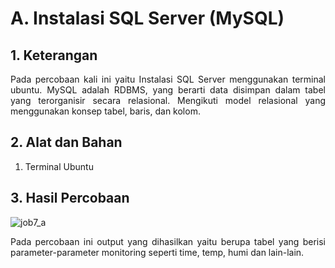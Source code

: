 # A. Instalasi SQL Server (MySQL)

## 1. Keterangan 
<p align="justify">Pada percobaan kali ini yaitu Instalasi SQL Server menggunakan terminal ubuntu. MySQL adalah RDBMS, yang berarti data disimpan dalam tabel yang terorganisir secara relasional. Mengikuti model relasional yang menggunakan konsep tabel, baris, dan kolom.

## 2. Alat dan Bahan
1. Terminal Ubuntu
   
## 3. Hasil Percobaan

![job7_a](https://github.com/milham08330/Embedded-System/assets/42812745/895eac2f-77b0-4427-99a5-44780ac16084)


<p align="justify">Pada percobaan ini output yang dihasilkan yaitu berupa tabel yang berisi parameter-parameter monitoring seperti time, temp, humi dan lain-lain.
<br></br>
